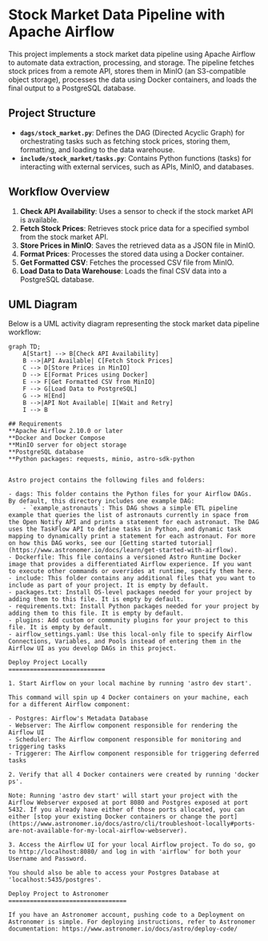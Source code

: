 # Stock Market Data Pipeline with Apache Airflow

This project implements a stock market data pipeline using Apache Airflow to automate data extraction, processing, and storage. The pipeline fetches stock prices from a remote API, stores them in MinIO (an S3-compatible object storage), processes the data using Docker containers, and loads the final output to a PostgreSQL database.

## Project Structure

- **`dags/stock_market.py`**: Defines the DAG (Directed Acyclic Graph) for orchestrating tasks such as fetching stock prices, storing them, formatting, and loading to the data warehouse.
- **`include/stock_market/tasks.py`**: Contains Python functions (tasks) for interacting with external services, such as APIs, MinIO, and databases.

## Workflow Overview

1. **Check API Availability**: Uses a sensor to check if the stock market API is available.
2. **Fetch Stock Prices**: Retrieves stock price data for a specified symbol from the stock market API.
3. **Store Prices in MinIO**: Saves the retrieved data as a JSON file in MinIO.
4. **Format Prices**: Processes the stored data using a Docker container.
5. **Get Formatted CSV**: Fetches the processed CSV file from MinIO.
6. **Load Data to Data Warehouse**: Loads the final CSV data into a PostgreSQL database.

## UML Diagram

Below is a UML activity diagram representing the stock market data pipeline workflow:

```mermaid
graph TD;
    A[Start] --> B[Check API Availability]
    B -->|API Available| C[Fetch Stock Prices]
    C --> D[Store Prices in MinIO]
    D --> E[Format Prices using Docker]
    E --> F[Get Formatted CSV from MinIO]
    F --> G[Load Data to PostgreSQL]
    G --> H[End]
    B -->|API Not Available| I[Wait and Retry]
    I --> B

## Requirements
**Apache Airflow 2.10.0 or later
**Docker and Docker Compose
**MinIO server for object storage
**PostgreSQL database
**Python packages: requests, minio, astro-sdk-python


Astro project contains the following files and folders:

- dags: This folder contains the Python files for your Airflow DAGs. By default, this directory includes one example DAG:
    - `example_astronauts`: This DAG shows a simple ETL pipeline example that queries the list of astronauts currently in space from the Open Notify API and prints a statement for each astronaut. The DAG uses the TaskFlow API to define tasks in Python, and dynamic task mapping to dynamically print a statement for each astronaut. For more on how this DAG works, see our [Getting started tutorial](https://www.astronomer.io/docs/learn/get-started-with-airflow).
- Dockerfile: This file contains a versioned Astro Runtime Docker image that provides a differentiated Airflow experience. If you want to execute other commands or overrides at runtime, specify them here.
- include: This folder contains any additional files that you want to include as part of your project. It is empty by default.
- packages.txt: Install OS-level packages needed for your project by adding them to this file. It is empty by default.
- requirements.txt: Install Python packages needed for your project by adding them to this file. It is empty by default.
- plugins: Add custom or community plugins for your project to this file. It is empty by default.
- airflow_settings.yaml: Use this local-only file to specify Airflow Connections, Variables, and Pools instead of entering them in the Airflow UI as you develop DAGs in this project.

Deploy Project Locally
===========================

1. Start Airflow on your local machine by running 'astro dev start'.

This command will spin up 4 Docker containers on your machine, each for a different Airflow component:

- Postgres: Airflow's Metadata Database
- Webserver: The Airflow component responsible for rendering the Airflow UI
- Scheduler: The Airflow component responsible for monitoring and triggering tasks
- Triggerer: The Airflow component responsible for triggering deferred tasks

2. Verify that all 4 Docker containers were created by running 'docker ps'.

Note: Running 'astro dev start' will start your project with the Airflow Webserver exposed at port 8080 and Postgres exposed at port 5432. If you already have either of those ports allocated, you can either [stop your existing Docker containers or change the port](https://www.astronomer.io/docs/astro/cli/troubleshoot-locally#ports-are-not-available-for-my-local-airflow-webserver).

3. Access the Airflow UI for your local Airflow project. To do so, go to http://localhost:8080/ and log in with 'airflow' for both your Username and Password.

You should also be able to access your Postgres Database at 'localhost:5435/postgres'.

Deploy Project to Astronomer
=================================

If you have an Astronomer account, pushing code to a Deployment on Astronomer is simple. For deploying instructions, refer to Astronomer documentation: https://www.astronomer.io/docs/astro/deploy-code/


